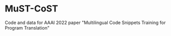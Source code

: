 # MuST-CoST
Code and data for AAAI 2022 paper "Multilingual Code Snippets Training for Program Translation"
